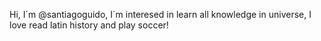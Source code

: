 Hi, I´m @santiagoguido, I´m interesed in learn all knowledge in universe, I love read latin history and play soccer!

<!--- - 👋 Hi, I’m @santiagoguido
- 👀 I’m interested in ...
- 🌱 I’m currently learning ...
- 💞️ I’m looking to collaborate on ...
- 📫 How to reach me ...
--->

<!---
santiagoguido/santiagoguido is a ✨ special ✨ repository because its `README.md` (this file) appears on your GitHub profile.
You can click the Preview link to take a look at your changes.
--->

